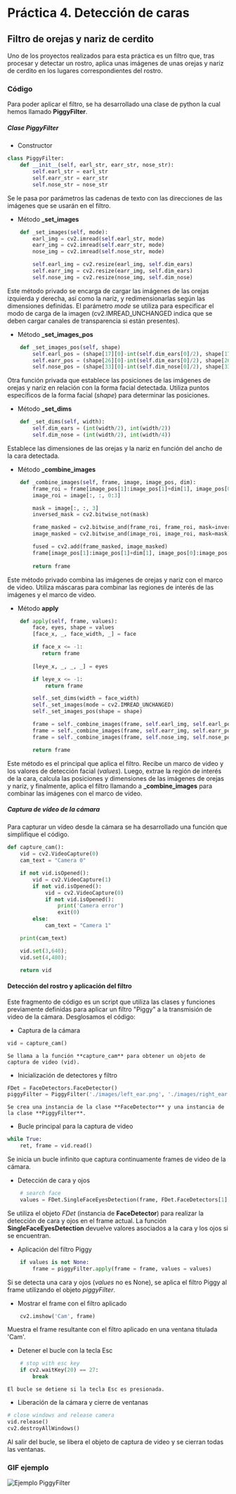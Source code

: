 # Práctica 4. Detección de caras

## Filtro de orejas y nariz de cerdito

Uno de los proyectos realizados para esta práctica es un filtro que, tras procesar y detectar un rostro, aplica unas imágenes de unas orejas y nariz  de cerdito en los lugares correspondientes del rostro.

### Código

Para poder aplicar el filtro, se ha desarrollado una clase de python la cual hemos llamado **PiggyFilter**.

##### Clase PiggyFilter

* Constructor

```python
class PiggyFilter:
    def __init__(self, earl_str, earr_str, nose_str):
        self.earl_str = earl_str
        self.earr_str = earr_str
        self.nose_str = nose_str
```

Se le pasa por parámetros las cadenas de texto con las direcciones de las imágenes que se usarán en el filtro.


* Método **_set_images**

```python
    def _set_images(self, mode):
        earl_img = cv2.imread(self.earl_str, mode)
        earr_img = cv2.imread(self.earr_str, mode)
        nose_img = cv2.imread(self.nose_str, mode)

        self.earl_img = cv2.resize(earl_img, self.dim_ears)
        self.earr_img = cv2.resize(earr_img, self.dim_ears)
        self.nose_img = cv2.resize(nose_img, self.dim_nose)
```

Este método privado se encarga de cargar las imágenes de las orejas izquierda y derecha, así como la nariz, y redimensionarlas según las dimensiones definidas. El parámetro *mode* se utiliza para especificar el modo de carga de la imagen (cv2.IMREAD_UNCHANGED indica que se deben cargar canales de transparencia si están presentes).

* Método **_set_images_pos**

```python
    def _set_images_pos(self, shape)
        self.earl_pos = (shape[17][0]-int(self.dim_ears[0]/2), shape[17][1]-int(self.dim_ears[1]))
        self.earr_pos = (shape[26][0]-int(self.dim_ears[0]/2), shape[26][1]-int(self.dim_ears[1]))
        self.nose_pos = (shape[33][0]-int(self.dim_nose[0]/2), shape[33][1]-int(self.dim_nose[1]))
```

Otra función privada que establece las posiciones de las imágenes de orejas y nariz en relación con la forma facial detectada. Utiliza puntos específicos de la forma facial (*shape*) para determinar las posiciones.

* Método **_set_dims**

```python
    def _set_dims(self, width):
        self.dim_ears = (int(width/2), int(width/2))
        self.dim_nose = (int(width/2), int(width/4))
```

Establece las dimensiones de las orejas y la nariz en función del ancho de la cara detectada.

* Método **_combine_images**

```python
    def _combine_images(self, frame, image, image_pos, dim):
        frame_roi = frame[image_pos[1]:image_pos[1]+dim[1], image_pos[0]:image_pos[0]+dim[0]]
        image_roi = image[:, :, 0:3]

        mask = image[:, :, 3]
        inversed_mask = cv2.bitwise_not(mask)

        frame_masked = cv2.bitwise_and(frame_roi, frame_roi, mask=inversed_mask)
        image_masked = cv2.bitwise_and(image_roi, image_roi, mask=mask)

        fused = cv2.add(frame_masked, image_masked)
        frame[image_pos[1]:image_pos[1]+dim[1], image_pos[0]:image_pos[0]+dim[0]] = fused
        
        return frame
```

Este método privado combina las imágenes de orejas y nariz con el marco de video. Utiliza máscaras para combinar las regiones de interés de las imágenes y el marco de video.

* Método **apply**

```python
    def apply(self, frame, values):
        face, eyes, shape = values
        [face_x, _, face_width, _] = face

        if face_x <= -1:
           return frame
         
        [leye_x, _, _, _] = eyes

        if leye_x <= -1: 
            return frame

        self._set_dims(width = face_width)
        self._set_images(mode = cv2.IMREAD_UNCHANGED)
        self._set_images_pos(shape = shape)

        frame = self._combine_images(frame, self.earl_img, self.earl_pos, self.dim_ears)
        frame = self._combine_images(frame, self.earr_img, self.earr_pos, self.dim_ears)
        frame = self._combine_images(frame, self.nose_img, self.nose_pos, self.dim_nose)

        return frame
```

Este método es el principal que aplica el filtro. Recibe un marco de video y los valores de detección facial (*values*). Luego, extrae la región de interés de la cara, calcula las posiciones y dimensiones de las imágenes de orejas y nariz, y finalmente, aplica el filtro llamando a **_combine_images** para combinar las imágenes con el marco de video.

##### Captura de vídeo de la cámara

Para capturar un vídeo desde la cámara se ha desarrollado una función que simplifique el código.

```python
def capture_cam():
    vid = cv2.VideoCapture(0)
    cam_text = "Camera 0"

    if not vid.isOpened():
        vid = cv2.VideoCapture(1)
        if not vid.isOpened():
            vid = cv2.VideoCapture(0)
            if not vid.isOpened():
                print('Camera error')
                exit(0)
        else:
            cam_text = "Camera 1"

    print(cam_text)

    vid.set(3,640);
    vid.set(4,480);

    return vid
```

#### Detección del rostro y aplicación del filtro

Este fragmento de código es un script que utiliza las clases y funciones previamente definidas para aplicar un filtro "Piggy" a la transmisión de video de la cámara. Desglosamos el código:

* Captura de la cámara

```python
vid = capture_cam()
```

    Se llama a la función **capture_cam** para obtener un objeto de captura de video (vid).

* Inicialización de detectores y filtro

```python
FDet = FaceDetectors.FaceDetector()
piggyFilter = PiggyFilter('./images/left_ear.png', './images/right_ear.png', './images/nose.png')
```
    Se crea una instancia de la clase **FaceDetector** y una instancia de la clase **PiggyFilter**.

* Bucle principal para la captura de video

```python
while True:
    ret, frame = vid.read()
```

Se inicia un bucle infinito que captura continuamente frames de video de la cámara.

* Detección de cara y ojos

```python
    # search face
    values = FDet.SingleFaceEyesDetection(frame, FDet.FaceDetectors[1], FDet.EyeDetectors[1])
```

Se utiliza el objeto *FDet* (instancia de **FaceDetector**) para realizar la detección de cara y ojos en el frame actual. La función **SingleFaceEyesDetection** devuelve valores asociados a la cara y los ojos si se encuentran.

* Aplicación del filtro Piggy

```python
    if values is not None:
        frame = piggyFilter.apply(frame = frame, values = values)        
```

Si se detecta una cara y ojos (*values* no es None), se aplica el filtro Piggy al frame utilizando el objeto *piggyFilter*.

* Mostrar el frame con el filtro aplicado

```python
    cv2.imshow('Cam', frame)
```

Muestra el frame resultante con el filtro aplicado en una ventana titulada 'Cam'.

* Detener el bucle con la tecla Esc

```python
    # stop with esc key
    if cv2.waitKey(20) == 27:
        break
```

    El bucle se detiene si la tecla Esc es presionada.

* Liberación de la cámara y cierre de ventanas

```python
# close windows and release camera
vid.release()
cv2.destroyAllWindows()
```

Al salir del bucle, se libera el objeto de captura de video y se cierran todas las ventanas.

### GIF ejemplo

![Ejemplo PiggyFilter](piggy-filter.gif)